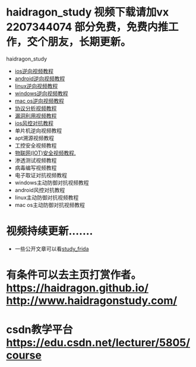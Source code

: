 # haidragon_study  视频下载请加vx 2207344074 部分免费，免费内推工作，交个朋友，长期更新。
haidragon_study

* [ios逆向视频教程](https://github.com/haidragon/haidragon_study/blob/master/ios%E9%80%86%E5%90%91%E8%A7%86%E9%A2%91%E6%95%99%E7%A8%8B.md)
* [android逆向视频教程](https://github.com/haidragon/haidragon_study/blob/master/android%E9%80%86%E5%90%91%E8%A7%86%E9%A2%91%E6%95%99%E7%A8%8B.md)
* [linux逆向视频教程](https://github.com/haidragon/haidragon_study/blob/master/linux%E9%80%86%E5%90%91%E8%A7%86%E9%A2%91%E6%95%99%E7%A8%8B.md)
* [windows逆向视频教程](https://github.com/haidragon/haidragon_study/blob/master/windows%E9%80%86%E5%90%91%E8%A7%86%E9%A2%91%E6%95%99%E7%A8%8B.md)
* [mac os逆向视频教程](https://github.com/haidragon/haidragon_study/blob/master/mac%20os%E9%80%86%E5%90%91%E8%A7%86%E9%A2%91%E6%95%99%E7%A8%8B.md)
* [协议分析视频教程](https://github.com/haidragon/haidragon_study/blob/master/%E7%BD%91%E7%BB%9C%E5%8D%8F%E8%AE%AE%E5%85%A8%E6%B5%81%E9%87%8F%E5%88%86%E6%9E%90%E8%A7%86%E9%A2%91%E6%95%99%E7%A8%8B.md)
* [漏洞利用视频教程](https://github.com/haidragon/haidragon_study/blob/master/%E6%BC%8F%E6%B4%9E%E5%88%A9%E7%94%A8%E8%A7%86%E9%A2%91%E6%95%99%E7%A8%8B.md)
* [ios风控对抗教程](https://github.com/haidragon/haidragon_study/blob/master/ios%E9%A3%8E%E6%8E%A7%E5%AF%B9%E6%8A%97%E6%95%99%E7%A8%8B.md)
* 单片机逆向视频教程
* apt溯源视频教程
* 工控安全视频教程
* [物联网(IOT)安全视频教程.](https://github.com/haidragon/haidragon_study/blob/master/%E7%89%A9%E8%81%94%E7%BD%91(IOT)%E5%AE%89%E5%85%A8%E8%A7%86%E9%A2%91%E6%95%99%E7%A8%8B.md)
* 渗透测试视频教程
* 病毒编写视频教程
* 电子取证对抗视频教程
* windows主动防御对抗视频教程
* android风控对抗教程
* linux主动防御对抗视频教程
* mac os主动防御对抗视频教程
# 视频持续更新.......
* 一些公开文章可以看[study_frida](https://github.com/haidragon/study_frida)
# 有条件可以去主页打赏作者。 https://haidragon.github.io/   http://www.haidragonstudy.com/
# csdn教学平台 https://edu.csdn.net/lecturer/5805/course
